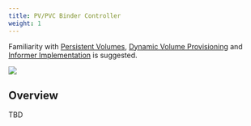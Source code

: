 ```yaml
---
title: PV/PVC Binder Controller
weight: 1
---
```


Familiarity with [Persistent Volumes](https://kubernetes.io/docs/concepts/storage/persistent-volumes/), [Dynamic Volume Provisioning](https://kubernetes.io/docs/concepts/storage/dynamic-provisioning/) and [Informer Implementation](https://github.com/kubernetes/sample-controller/blob/master/docs/controller-client-go.md) is suggested.

![](pv-pvc-binder-controller.png)

## Overview

TBD